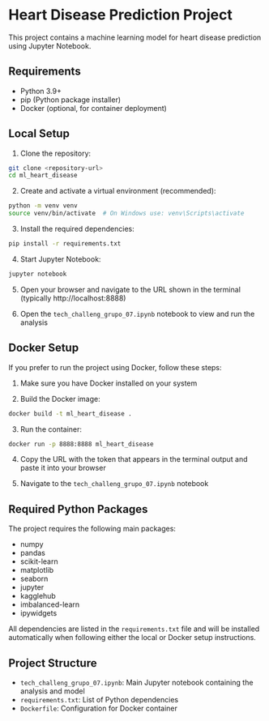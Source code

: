 
# Heart Disease Prediction Project

This project contains a machine learning model for heart disease prediction using Jupyter Notebook.

## Requirements

- Python 3.9+
- pip (Python package installer)
- Docker (optional, for container deployment)

## Local Setup

1. Clone the repository:
```bash
git clone <repository-url>
cd ml_heart_disease
```

2. Create and activate a virtual environment (recommended):
```bash
python -m venv venv
source venv/bin/activate  # On Windows use: venv\Scripts\activate
```

3. Install the required dependencies:
```bash
pip install -r requirements.txt
```

4. Start Jupyter Notebook:
```bash
jupyter notebook
```

5. Open your browser and navigate to the URL shown in the terminal (typically http://localhost:8888)

6. Open the `tech_challeng_grupo_07.ipynb` notebook to view and run the analysis

## Docker Setup

If you prefer to run the project using Docker, follow these steps:

1. Make sure you have Docker installed on your system

2. Build the Docker image:
```bash
docker build -t ml_heart_disease .
```

3. Run the container:
```bash
docker run -p 8888:8888 ml_heart_disease
```

4. Copy the URL with the token that appears in the terminal output and paste it into your browser

5. Navigate to the `tech_challeng_grupo_07.ipynb` notebook

## Required Python Packages

The project requires the following main packages:
- numpy
- pandas
- scikit-learn
- matplotlib
- seaborn
- jupyter
- kagglehub
- imbalanced-learn
- ipywidgets

All dependencies are listed in the `requirements.txt` file and will be installed automatically when following either the local or Docker setup instructions.

## Project Structure

- `tech_challeng_grupo_07.ipynb`: Main Jupyter notebook containing the analysis and model
- `requirements.txt`: List of Python dependencies
- `Dockerfile`: Configuration for Docker container